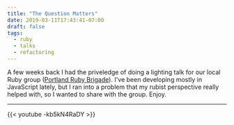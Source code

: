 ```yaml
---
title: "The Question Matters"
date: 2019-03-11T17:43:41-07:00
draft: false
tags:
  - ruby
  - talks
  - refactoring
---
```


A few weeks back I had the priveledge of doing a lighting talk for our local Ruby group ([Portland Ruby Brigade](https://pdxruby.org/)). I've been developing mostly in JavaScript lately, but I ran into a problem that my rubist perspective really helped with, so I wanted to share with the group. Enjoy.

---

{{< youtube -kb5kN4RaDY >}}
